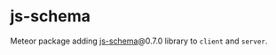 js-schema
=================

Meteor package adding [js-schema](https://github.com/molnarg/js-schema)@0.7.0 library to `client` and `server`.




